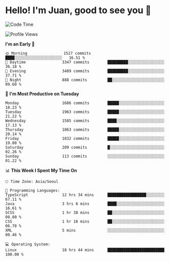 # Hello! I'm Juan, good to see you 👋

<!--
**Y-k-Y/Y-k-Y** is a ✨ _special_ ✨ repository because its `README.md` (this file) appears on your GitHub profile.

Here are some ideas to get you started:

- 🔭 I’m currently working on ...
- 🌱 I’m currently learning ...
- 👯 I’m looking to collaborate on ...
- 🤔 I’m looking for help with ...
- 💬 Ask me about ...
- 📫 How to reach me: ...
- 😄 Pronouns: ...
- ⚡ Fun fact: ...
-->
<!--
![Profile views](https://gpvc.arturio.dev/Y-k-Y)

[![Omid Nikrah StackOverflow](https://github-readme-stackoverflow.vercel.app/?userID=9517076)](https://stackoverflow.com/users/9517076/i-have-10-fingers)
-->

<!--START_SECTION:waka-->
![Code Time](http://img.shields.io/badge/Code%20Time-1%2C329%20hrs%209%20mins-blue)

![Profile Views](http://img.shields.io/badge/Profile%20Views-0-blue)

**I'm an Early 🐤** 

```text
🌞 Morning                1527 commits        ████░░░░░░░░░░░░░░░░░░░░░   16.51 % 
🌆 Daytime                3347 commits        █████████░░░░░░░░░░░░░░░░   36.18 % 
🌃 Evening                3489 commits        █████████░░░░░░░░░░░░░░░░   37.71 % 
🌙 Night                  888 commits         ██░░░░░░░░░░░░░░░░░░░░░░░   09.60 % 
```
📅 **I'm Most Productive on Tuesday** 

```text
Monday                   1686 commits        █████░░░░░░░░░░░░░░░░░░░░   18.23 % 
Tuesday                  1963 commits        █████░░░░░░░░░░░░░░░░░░░░   21.22 % 
Wednesday                1585 commits        ████░░░░░░░░░░░░░░░░░░░░░   17.13 % 
Thursday                 1863 commits        █████░░░░░░░░░░░░░░░░░░░░   20.14 % 
Friday                   1832 commits        █████░░░░░░░░░░░░░░░░░░░░   19.80 % 
Saturday                 209 commits         █░░░░░░░░░░░░░░░░░░░░░░░░   02.26 % 
Sunday                   113 commits         ░░░░░░░░░░░░░░░░░░░░░░░░░   01.22 % 
```


📊 **This Week I Spent My Time On** 

```text
🕑︎ Time Zone: Asia/Seoul

💬 Programming Languages: 
TypeScript               12 hrs 34 mins      █████████████████░░░░░░░░   67.11 % 
Java                     3 hrs 6 mins        ████░░░░░░░░░░░░░░░░░░░░░   16.61 % 
SCSS                     1 hr 38 mins        ██░░░░░░░░░░░░░░░░░░░░░░░   08.80 % 
CSS                      1 hr 16 mins        ██░░░░░░░░░░░░░░░░░░░░░░░   06.78 % 
XML                      5 mins              ░░░░░░░░░░░░░░░░░░░░░░░░░   00.46 % 

💻 Operating System: 
Linux                    18 hrs 44 mins      █████████████████████████   100.00 % 
```


<!--END_SECTION:waka-->
